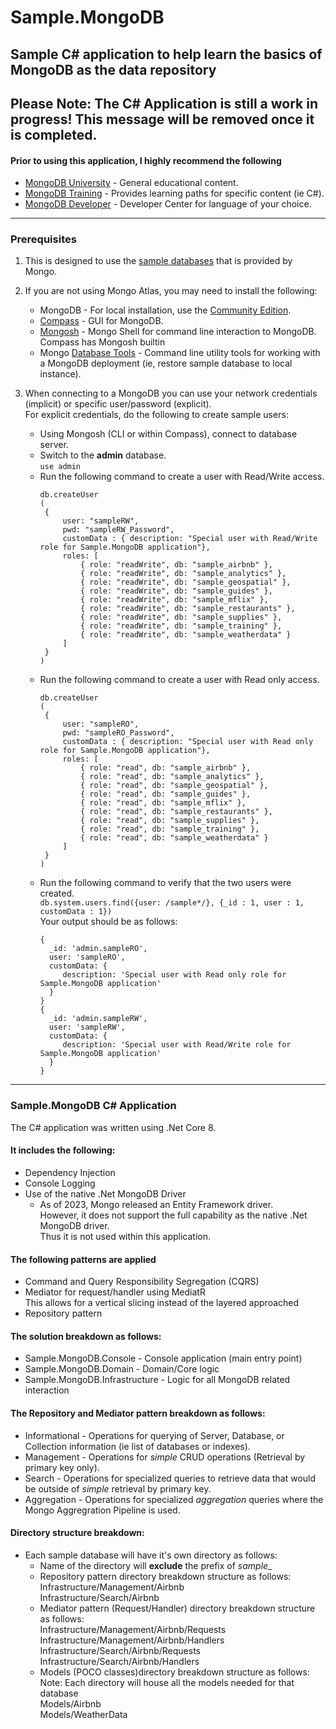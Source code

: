 # Sample.MongoDB
## Sample C# application to help learn the basics of MongoDB as the data repository

## **Please Note: The C# Application is still a work in progress!  This message will be removed once it is completed.**

#### Prior to using this application, I highly recommend the following
- [MongoDB University](https://learn.mongodb.com/) - General educational content.
- [MongoDB Training](https://learn.mongodb.com/catalog) - Provides learning paths for specific content (ie C#).
- [MongoDB Developer](https://www.mongodb.com/developer/) - Developer Center for language of your choice.

---

### Prerequisites
1. This is designed to use the [sample databases](https://www.mongodb.com/developer/products/atlas/atlas-sample-datasets/) that is provided by Mongo.  
   
2. If you are not using Mongo Atlas, you may need to install the following:
    -  MongoDB - For local installation, use the [Community Edition](https://www.mongodb.com/products/self-managed/community-edition).
    -  [Compass](https://www.mongodb.com/products/tools/compass) - GUI for MongoDB.
    -  [Mongosh](https://www.mongodb.com/docs/mongodb-shell/install/) - Mongo Shell for command line interaction to MongoDB.           
       Compass has Mongosh builtin
    -  Mongo [Database Tools](https://www.mongodb.com/try/download/database-tools) - Command line utility tools for working with a MongoDB deployment (ie, restore sample database to local instance).  

3. When connecting to a MongoDB you can use your network credentials (implicit) or specific user/password (explicit).   
   For explicit credentials, do the following to create sample users:
    -  Using Mongosh (CLI or within Compass), connect to database server.  
    - Switch to the **admin** database.  
        `use admin`
    -  Run the following command to create a user with Read/Write access.   
       ```
       db.createUser
       (
        {
            user: "sampleRW",
            pwd: "sampleRW_Password",
            customData : { description: "Special user with Read/Write role for Sample.MongoDB application"},
            roles: [
                { role: "readWrite", db: "sample_airbnb" },
                { role: "readWrite", db: "sample_analytics" },
                { role: "readWrite", db: "sample_geospatial" },
                { role: "readWrite", db: "sample_guides" },
                { role: "readWrite", db: "sample_mflix" },
                { role: "readWrite", db: "sample_restaurants" },
                { role: "readWrite", db: "sample_supplies" },
                { role: "readWrite", db: "sample_training" },
                { role: "readWrite", db: "sample_weatherdata" }
            ]
        }
       )
       ```   
    -  Run the following command to create a user with Read only access.   
       ```
       db.createUser
       (
        {
            user: "sampleRO",
            pwd: "sampleRO_Password",
            customData : { description: "Special user with Read only role for Sample.MongoDB application"},
            roles: [
                { role: "read", db: "sample_airbnb" },
                { role: "read", db: "sample_analytics" },
                { role: "read", db: "sample_geospatial" },
                { role: "read", db: "sample_guides" },
                { role: "read", db: "sample_mflix" },
                { role: "read", db: "sample_restaurants" },
                { role: "read", db: "sample_supplies" },
                { role: "read", db: "sample_training" },
                { role: "read", db: "sample_weatherdata" }
            ]
        }
       )
       ```   
    -  Run the following command to verify that the two users were created.   
       `db.system.users.find({user: /sample*/}, {_id : 1, user : 1, customData : 1})`  
       Your output should be as follows:  
       ```   
       {
         _id: 'admin.sampleRO',
         user: 'sampleRO',
         customData: {
            description: 'Special user with Read only role for Sample.MongoDB application'
         }
       }
       {
         _id: 'admin.sampleRW',
         user: 'sampleRW',
         customData: {
            description: 'Special user with Read/Write role for Sample.MongoDB application'
         }
       }
       ```  


---

### Sample.MongoDB C# Application
The C# application was written using .Net Core 8.  


#### It includes the following:
- Dependency Injection  
- Console Logging  
- Use of the native .Net MongoDB Driver   
   - As of 2023, Mongo released an Entity Framework driver.   
     However, it does not support the full capability as the native .Net MongoDB driver.  
     Thus it is not used within this application.


#### The following patterns are applied
- Command and Query Responsibility Segregation (CQRS)  
- Mediator for request/handler using MediatR  
  This allows for a vertical slicing instead of the layered approached
- Repository pattern


#### The solution breakdown as follows:
- Sample.MongoDB.Console - Console application (main entry point)  
- Sample.MongoDB.Domain - Domain/Core logic  
- Sample.MongoDB.Infrastructure - Logic for all MongoDB related interaction


#### The Repository and Mediator pattern breakdown as follows:
- Informational - Operations for querying of Server, Database, or Collection information (ie list of databases or indexes).
- Management - Operations for *simple* CRUD operations (Retrieval by primary key only).
- Search - Operations for specialized queries to retrieve data that would be outside of *simple* retrieval by primary key.
- Aggregation - Operations for specialized *aggregation* queries where the Mongo Aggregration Pipeline is used.  


#### Directory structure breakdown:
- Each sample database will have it's own directory as follows:
   - Name of the directory will **exclude** the prefix of *sample_*
   - Repository pattern directory breakdown structure as follows:  
     Infrastructure/Management/Airbnb  
     Infrastructure/Search/Airbnb  
   - Mediator pattern (Request/Handler) directory breakdown structure as follows:  
     Infrastructure/Management/Airbnb/Requests  
     Infrastructure/Management/Airbnb/Handlers  
     Infrastructure/Search/Airbnb/Requests  
     Infrastructure/Search/Airbnb/Handlers  
   - Models (POCO classes)directory breakdown structure as follows:  
     Note: Each directory will house all the models needed for that database  
     Models/Airbnb  
     Models/WeatherData


